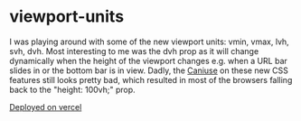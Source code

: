 # viewport-units

I was playing around with some of the new viewport units: vmin, vmax, lvh, svh, dvh. Most interesting to me was the dvh prop as it will change dynamically when the height of the viewport changes e.g. when a URL bar slides in or the bottom bar is in view. Dadly, the [Caniuse](https://caniuse.com/viewport-unit-variants) on these new CSS features still looks pretty bad, which resulted in most of the browsers falling back to the "height: 100vh;" prop.

[Deployed on vercel](https://viewport-units.vercel.app/)
